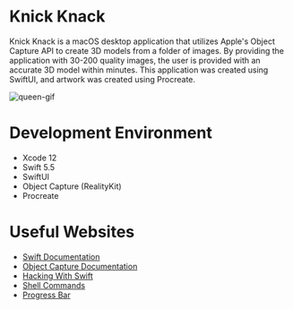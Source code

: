 # Knick Knack

Knick Knack is a macOS desktop application that utilizes Apple's Object Capture API to create 3D models from a folder of images. By providing 
the application with 30-200 quality images, the user is provided with an accurate 3D model within minutes. This application was created 
using SwiftUI, and artwork was created using Procreate.

![queen-gif](ezgif.com-gif-maker.gif)

# Development Environment

* Xcode 12
* Swift 5.5
* SwiftUI
* Object Capture (RealityKit)
* Procreate

# Useful Websites

* [Swift Documentation](https://swift.org/documentation/)
* [Object Capture Documentation](https://developer.apple.com/documentation/realitykit/creating_3d_objects_from_photographs/)
* [Hacking With Swift](https://www.hackingwithswift.com)
* [Shell Commands](https://scriptingosx.com/2019/12/build-a-macos-application-to-run-a-shell-command-with-xcode-and-swiftui/)
* [Progress Bar](https://www.simpleswiftguide.com/how-to-build-a-circular-progress-bar-in-swiftui/)
